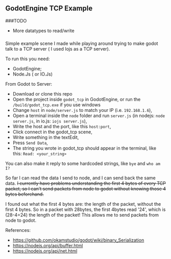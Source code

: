 ## GodotEngine TCP Example

###TODO
- More datatypes to read/write 

###

Simple example scene I made while playing around trying to make godot talk to a TCP server
( I used Iojs as a TCP server).

To run this you need: 
- GodotEngine;
- Node.Js ( or IO.Js)

From Godot to Server:
- Download or clone this repo
- Open the project inside `godot_tcp` in GodotEngine, or run the `/build/godot_tcp.exe` if you use windows
- Change `host` in `node/server.js`  to match your IP (i.e. `192.168.1.6`),
- Open a terminal inside the `node` folder and run `server.js` (in nodejs: `node server.js`, in io.js: `iojs server.js`),
- Write the host and the port, like this `host:port`, 
- Click connect in the godot_tcp scene,
- Write something in the textEdit,
- Press `Send Data`,
- The string you wrote in godot_tcp should appear in the terminal, like this: `Read: <your_string>`

You can also make it reply to some hardcoded strings, like `bye` and `who am I?`

So far I can read the data I send to node, and I can send back the same data.
~~I currently have problems understanding the first 4 bytes of every TCP packet,
so I can't send packets from node to godot without knowing those 4 bytes beforehand.~~

I found out what the first 4 bytes are: the length of the packet, without 
the first 4 bytes. So in a packet with 28bytes, the first 4bytes read '24', which 
is (28-4=24) the length of the packet!
This allows me to send packets from node to godot.

References:
- https://github.com/okamstudio/godot/wiki/binary_Serialization
- https://nodejs.org/api/buffer.html
- https://nodejs.org/api/net.html
